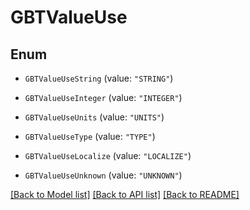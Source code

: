 # GBTValueUse

## Enum


* `GBTValueUseString` (value: `"STRING"`)

* `GBTValueUseInteger` (value: `"INTEGER"`)

* `GBTValueUseUnits` (value: `"UNITS"`)

* `GBTValueUseType` (value: `"TYPE"`)

* `GBTValueUseLocalize` (value: `"LOCALIZE"`)

* `GBTValueUseUnknown` (value: `"UNKNOWN"`)


[[Back to Model list]](../README.md#documentation-for-models) [[Back to API list]](../README.md#documentation-for-api-endpoints) [[Back to README]](../README.md)


